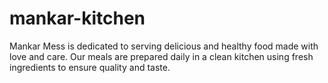 # mankar-kitchen
Mankar Mess is dedicated to serving delicious and healthy food made with love and care. Our meals are prepared daily in a clean kitchen using fresh ingredients to ensure quality and taste.
